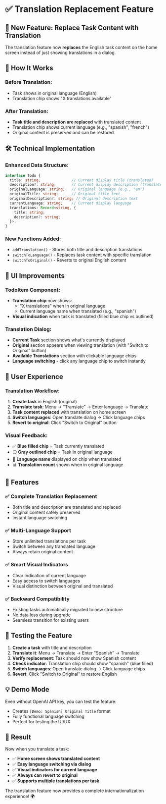 # ✅ Translation Replacement Feature

## 🎯 **New Feature: Replace Task Content with Translation**

The translation feature now **replaces** the English task content on the home screen instead of just showing translations in a dialog.

## 🔄 **How It Works**

### Before Translation:
- Task shows in original language (English)
- Translation chip shows "X translations available"

### After Translation:
- **Task title and description are replaced** with translated content
- Translation chip shows current language (e.g., "spanish", "french")
- Original content is preserved and can be restored

## 🛠️ **Technical Implementation**

### Enhanced Data Structure:
```typescript
interface Todo {
  title: string;              // Current display title (translated)
  description?: string;       // Current display description (translated)
  originalLanguage: string;   // Original language (e.g., "en")
  originalTitle: string;      // Original title text
  originalDescription?: string; // Original description text
  currentLanguage: string;    // Current display language
  translations: Record<string, {
    title: string;
    description?: string;
  }>;
}
```

### New Functions Added:
- `addTranslation()` - Stores both title and description translations
- `switchToLanguage()` - Replaces task content with specific translation
- `switchToOriginal()` - Reverts to original English content

## 🎨 **UI Improvements**

### TodoItem Component:
- **Translation chip** now shows:
  - "X translations" when in original language
  - Current language name when translated (e.g., "spanish")
- **Visual indication** when task is translated (filled blue chip vs outlined)

### Translation Dialog:
- **Current Task** section shows what's currently displayed
- **Original** section appears when viewing translation (with "Switch to Original" button)
- **Available Translations** section with clickable language chips
- **Language switching** - click any language chip to switch instantly

## 📱 **User Experience**

### Translation Workflow:
1. **Create task** in English (original)
2. **Translate task**: Menu → "Translate" → Enter language → Translate
3. **Task content replaced** with translation on home screen
4. **Switch languages**: Open translate dialog → Click language chips
5. **Revert to original**: Click "Switch to Original" button

### Visual Feedback:
- ✅ **Blue filled chip** = Task currently translated
- ⚪ **Gray outlined chip** = Task in original language  
- 🔄 **Language name** displayed on chip when translated
- 📊 **Translation count** shown when in original language

## 🔧 **Features**

### ✅ **Complete Translation Replacement**
- Both title and description are translated and replaced
- Original content safely preserved
- Instant language switching

### ✅ **Multi-Language Support**
- Store unlimited translations per task
- Switch between any translated language
- Always retain original content

### ✅ **Smart Visual Indicators**
- Clear indication of current language
- Easy access to switch languages
- Visual distinction between original and translated

### ✅ **Backward Compatibility**
- Existing tasks automatically migrated to new structure
- No data loss during upgrade
- Seamless transition for existing users

## 🧪 **Testing the Feature**

1. **Create a task** with title and description
2. **Translate it**: Menu → Translate → Enter "Spanish" → Translate
3. **Verify replacement**: Task should now show Spanish content
4. **Check indicator**: Translation chip should show "spanish" (blue filled)
5. **Switch languages**: Open translate dialog → Click language chips
6. **Revert**: Click "Switch to Original" to restore English

## 💡 **Demo Mode**

Even without OpenAI API key, you can test the feature:
- Creates `[Demo: Spanish] Original Title` format
- Fully functional language switching
- Perfect for testing the UI/UX

## 🎉 **Result**

Now when you translate a task:
- ✅ **Home screen shows translated content**
- ✅ **Easy language switching via dialog**
- ✅ **Visual indicators for current language**
- ✅ **Always can revert to original**
- ✅ **Supports multiple translations per task**

The translation feature now provides a complete internationalization experience! 🌍